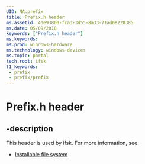 ```yaml
---
UID: NA:prefix
title: Prefix.h header
ms.assetid: 40e93800-fca3-3d55-8a33-71ad08228385
ms.date: 05/09/2018
keywords: ["Prefix.h header"]
ms.keywords: 
ms.prod: windows-hardware
ms.technology: windows-devices
ms.topic: portal
tech.root: ifsk
f1_keywords:
 - prefix
 - prefix/prefix
---
```


# Prefix.h header


## -description

This header is used by ifsk. For more information, see:

- [Installable file system](../_ifsk/index.md)

